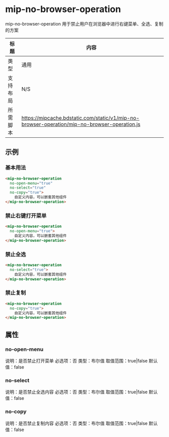 # mip-no-browser-operation

mip-no-browser-operation 用于禁止用户在浏览器中进行右键菜单、全选、复制的方案

标题|内容
----|----
类型|通用
支持布局|N/S
所需脚本|https://mipcache.bdstatic.com/static/v1/mip-no-browser-operation/mip-no-browser-operation.js

## 示例

### 基本用法
```html
<mip-no-browser-operation
  no-open-menu="true"
  no-select="true"
  no-copy="true">
    自定义内容，可以嵌套其他组件
</mip-no-browser-operation>
```

### 禁止右键打开菜单
```html
<mip-no-browser-operation
  no-open-menu="true">
    自定义内容，可以嵌套其他组件
</mip-no-browser-operation>
```

### 禁止全选
```html
<mip-no-browser-operation
  no-select="true">
    自定义内容，可以嵌套其他组件
</mip-no-browser-operation>
```

### 禁止复制
```html
<mip-no-browser-operation
  no-copy="true">
    自定义内容，可以嵌套其他组件
</mip-no-browser-operation>
```


## 属性

### no-open-menu

说明：是否禁止打开菜单
必选项：否
类型：布尔值
取值范围：true|false
默认值：false

### no-select

说明：是否禁止全选内容
必选项：否
类型：布尔值
取值范围：true|false
默认值：false

### no-copy

说明：是否禁止复制内容
必选项：否
类型：布尔值
取值范围：true|false
默认值：false



